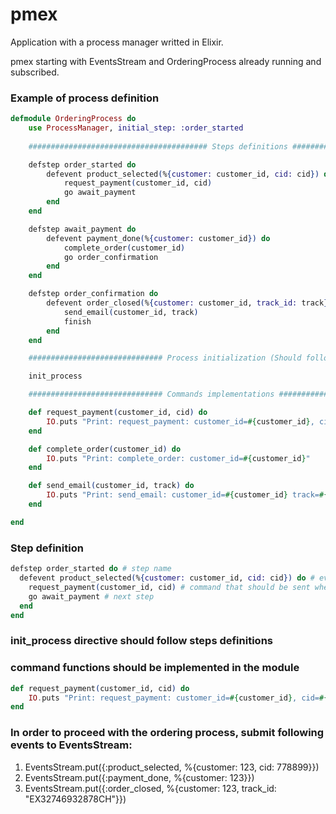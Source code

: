 # pmex

Application with a process manager writted in Elixir.

pmex starting with EventsStream and OrderingProcess already running and subscribed.

### Example of process definition

```elixir
defmodule OrderingProcess do
    use ProcessManager, initial_step: :order_started
 
    ######################################## Steps definitions ###################################

    defstep order_started do
        defevent product_selected(%{customer: customer_id, cid: cid}) do
            request_payment(customer_id, cid)
            go await_payment
        end 
    end

    defstep await_payment do
        defevent payment_done(%{customer: customer_id}) do
            complete_order(customer_id)
            go order_confirmation
        end
    end

    defstep order_confirmation do
        defevent order_closed(%{customer: customer_id, track_id: track}) do
            send_email(customer_id, track)
            finish
        end 
    end

    ############################## Process initialization (Should follow definition) ##############

    init_process

    ############################## Commands implementations #######################################

    def request_payment(customer_id, cid) do
        IO.puts "Print: request_payment: customer_id=#{customer_id}, cid=#{cid}"
    end

    def complete_order(customer_id) do
        IO.puts "Print: complete_order: customer_id=#{customer_id}"
    end

    def send_email(customer_id, track) do
        IO.puts "Print: send_email: customer_id=#{customer_id} track=#{track}"
    end

end
```

### Step definition

```Elixir
defstep order_started do # step name
  defevent product_selected(%{customer: customer_id, cid: cid}) do # event name and its payload paremeters
    request_payment(customer_id, cid) # command that should be sent when event received
    go await_payment # next step
  end 
end
```

### init_process directive should follow steps definitions

### command functions should be implemented in the module

```Elixir
def request_payment(customer_id, cid) do
    IO.puts "Print: request_payment: customer_id=#{customer_id}, cid=#{cid}"
end
```

### In order to proceed with the ordering process, submit following events to EventsStream:

1. EventsStream.put({:product_selected, %{customer: 123, cid: 778899}})
2. EventsStream.put({:payment_done, %{customer: 123}})
3. EventsStream.put({:order_closed, %{customer: 123, track_id: "EX32746932878CH"}})